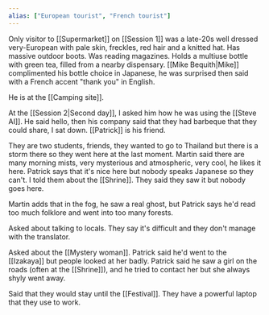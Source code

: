 ```yaml
---
alias: ["European tourist", "French tourist"]
---
```


Only visitor to [[Supermarket]] on [[Session 1]] was a late-20s well dressed very-European with pale skin, freckles, red hair and a knitted hat. Has massive outdoor boots. Was reading magazines. Holds a multiuse bottle with green tea, filled from a nearby dispensary.
[[Mike Bequith|Mike]] complimented his bottle choice in Japanese, he was surprised then said with a French accent "thank you" in English.

He is at the [[Camping site]].

At the [[Session 2|Second day]], I asked him how he was using the [[Steve AI]]. He said hello, then his company said that they had barbeque that they could share, I sat down. 
[[Patrick]] is his friend.

They are two students, friends, they wanted to go to Thailand but there is a storm there so they went here at the last moment. Martin said there are many morning mists, very mysterious and atmospheric, very cool, he likes it here. Patrick says that it's nice here but nobody speaks Japanese so they can't. I told them about the [[Shrine]]. They said they saw it but nobody goes here.

Martin adds that in the fog, he saw a real ghost, but Patrick says he'd read too much folklore and went into too many forests.

Asked about talking to locals. They say it's difficult and they don't manage with the translator.

Asked about the [[Mystery woman]]. Patrick said he'd went to the [[Izakaya]] but people looked at her badly.
Patrick said he saw a girl on the roads (often at the [[Shrine]]), and he tried to contact her but she always shyly went away.

Said that they would stay until the [[Festival]]. They have a powerful laptop that they use to work.